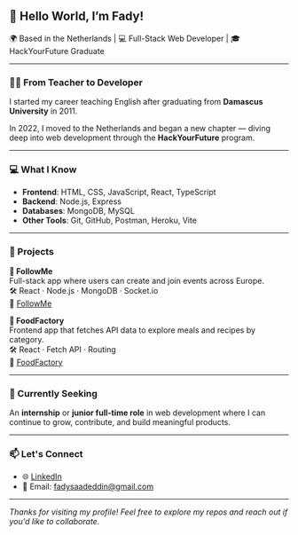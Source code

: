 ## 👋 Hello World, I’m Fady!

🌍 Based in the Netherlands | 💻 Full-Stack Web Developer | 🎓 HackYourFuture Graduate

---

### 👨‍🏫 From Teacher to Developer  
I started my career teaching English after graduating from **Damascus University** in 2011.

In 2022, I moved to the Netherlands and began a new chapter — diving deep into web development through the **HackYourFuture** program.

---

### 💻 What I Know

- **Frontend**: HTML, CSS, JavaScript, React, TypeScript
- **Backend**: Node.js, Express
- **Databases**: MongoDB, MySQL
- **Other Tools**: Git, GitHub, Postman, Heroku, Vite

---

### 🚀 Projects

**📌 FollowMe**  
Full-stack app where users can create and join events across Europe.  
🛠️ React · Node.js · MongoDB · Socket.io  
🔗 [FollowMe](https://c50-group-a-eb9c219c9326.herokuapp.com)

**📌 FoodFactory**  
Frontend app that fetches API data to explore meals and recipes by category.  
🛠️ React · Fetch API · Routing  
🔗 [FoodFactory](https://testproject-git-master-fadysaadeddins-projects.vercel.app/)

---

### 🎯 Currently Seeking  
An **internship** or **junior full-time role** in web development where I can continue to grow, contribute, and build meaningful products.

---

### 📫 Let's Connect

- 🌐 [LinkedIn](https://www.linkedin.com/in/fady-saadeddin-517999355)
- 📧 Email: fadysaadeddin@gmail.com

---

_Thanks for visiting my profile! Feel free to explore my repos and reach out if you'd like to collaborate._
